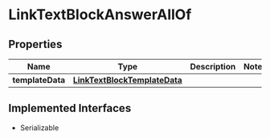 

# LinkTextBlockAnswerAllOf


## Properties

Name | Type | Description | Notes
------------ | ------------- | ------------- | -------------
**templateData** | [**LinkTextBlockTemplateData**](LinkTextBlockTemplateData.md) |  | 


## Implemented Interfaces

* Serializable


